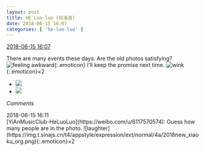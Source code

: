 ```yaml
---
layout: post
title: HE Luo-luo (何洛洛)
date: 2018-06-15 16:07
categories: [ 'he-luo-luo' ]
---
```


<div class="weibo-info">
  <a href="https://weibo.com/6117570574/Glu6MbLgD">2018-06-15 16:07</a>
</div>

There are many events these days. Are the old photos satisfying? ![feeling awkward](https://img.t.sinajs.cn/t4/appstyle/expression/ext/normal/a3/2018new_heixian_org.png){:.emoticon} I'll keep the promise next time. ![wink](https://img.t.sinajs.cn/t4/appstyle/expression/ext/normal/43/2018new_jiyan_org.png){:.emoticon}×2

<!-- more -->

<ul class="weibo-pic-list-1">
  <li class="weibo-pic">
    <a href="http://wx2.sinaimg.cn/mw690/006G0Hz8gy1fsbxeqb81dj322o3401kx.jpg"><img src="http://wx2.sinaimg.cn/thumb150/006G0Hz8gy1fsbxeqb81dj322o3401kx.jpg"/></a>
  </li>
  <li class="weibo-pic">
    <a href="http://wx4.sinaimg.cn/mw690/006G0Hz8gy1fsbxenj443j322o3401kx.jpg"><img src="http://wx4.sinaimg.cn/thumb150/006G0Hz8gy1fsbxenj443j322o3401kx.jpg"/></a>
  </li>
</ul>

*Comments*

<div class="weibo-info">2018-06-15 16:11</div>
[YiAnMusicClub-HeLuoLuo](https://weibo.com/u/6117570574): Guess how many people are in the photo. ![laughter](https://img.t.sinajs.cn/t4/appstyle/expression/ext/normal/4a/2018new_xiaoku_org.png){:.emoticon}×2
